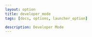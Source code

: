 ```yaml
---
layout: option
title: developer_mode
tags: [docs, options, launcher_option]

description: Developer Mode
---
```

